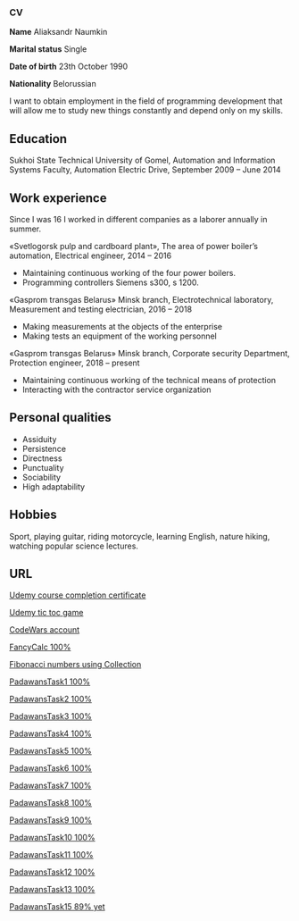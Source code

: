 ### CV

**Name** 				        Aliaksandr Naumkin

**Marital status**			Single

**Date of birth**			  23th October 1990

**Nationality**				  Belorussian

I want to obtain employment in the field of programming development that will allow me to study new things constantly and depend only on my skills.

## **Education**

Sukhoi State Technical University of Gomel, Automation and Information Systems Faculty, Automation Electric Drive, September 2009 – June 2014

## **Work experience**

Since I was 16 I worked in different companies as a laborer annually in summer.

«Svetlogorsk pulp and cardboard plant», The area of power boiler’s automation, Electrical engineer, 2014 – 2016
- Maintaining continuous working of the four power boilers.
- Programming controllers Siemens s300, s 1200.

«Gasprom transgas Belarus» Minsk branch, Electrotechnical laboratory, Measurement and testing electrician, 2016 – 2018
- Making measurements at the objects of the enterprise
- Making tests an equipment of the working personnel

«Gasprom transgas Belarus» Minsk branch, Corporate security Department, Protection engineer, 2018 – present
- Maintaining continuous working of the technical means of protection
- Interacting with the contractor service organization

## **Personal qualities**

- Assiduity
- Persistence
- Directness
- Punctuality
- Sociability
- High adaptability

## **Hobbies**

Sport, playing guitar, riding motorcycle, learning English, nature hiking, watching popular science lectures.

## **URL**
<a href="https://www.ude.my/UC-TBI5PEZN">Udemy course completion certificate</a>

<a href="https://github.com/mallanka/udemy_tic_toc.git">Udemy tic toc game</a>

<a href="https://www.codewars.com/users/mallanka">CodeWars account</a>

<a href="https://github.com/mallanka/FancyCalc.git">FancyCalc 100%</a>

<a href="https://github.com/mallanka/Fibonacci_Numbers.git">Fibonacci numbers using Collection</a>

<a href="https://github.com/mallanka/PadawansTask1.git">PadawansTask1 100%</a>

<a href="https://github.com/mallanka/PadawansTask2.git">PadawansTask2 100%</a>

<a href="https://github.com/mallanka/PadawansTask3.git">PadawansTask3 100%</a>

<a href="https://github.com/mallanka/PadawansTask4.git">PadawansTask4 100%</a>

<a href="https://github.com/mallanka/PadawansTask5.git">PadawansTask5 100%</a>

<a href="https://github.com/mallanka/PadawansTask6.git">PadawansTask6 100%</a>

<a href="https://github.com/mallanka/PadawansTask7.git">PadawansTask7 100%</a>

<a href="https://github.com/mallanka/PadawansTask8.git">PadawansTask8 100%</a>

<a href="https://github.com/mallanka/PadawansTask9.git">PadawansTask9 100%</a>

<a href="https://github.com/mallanka/PadawansTask10.git">PadawansTask10 100%</a>

<a href="https://github.com/mallanka/PadawansTask11.git">PadawansTask11 100%</a>

<a href="https://github.com/mallanka/PadawansTask12.git">PadawansTask12 100%</a>

<a href="https://github.com/mallanka/PadawansTask13.git">PadawansTask13 100%</a>

<a href="https://github.com/mallanka/PadawansTask15.git">PadawansTask15 89% yet</a>
